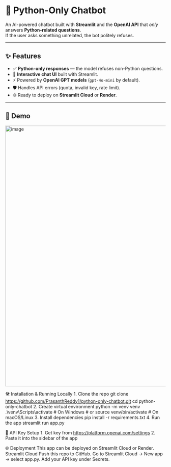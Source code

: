 # 🐍 Python-Only Chatbot

An AI-powered chatbot built with **Streamlit** and the **OpenAI API** that *only* answers **Python-related questions**.  
If the user asks something unrelated, the bot politely refuses.

---

## ✨ Features
- ✅ **Python-only responses** — the model refuses non-Python questions.
- 💬 **Interactive chat UI** built with Streamlit.
- ⚡ Powered by **OpenAI GPT models** (`gpt-4o-mini` by default).
- 🛡️ Handles API errors (quota, invalid key, rate limit).
- 🌐 Ready to deploy on **Streamlit Cloud** or **Render**.

---

## 📸 Demo
<img width="667" height="818" alt="image" src="https://github.com/user-attachments/assets/6614a1d0-9a7e-4ca5-9e12-2988fbf4b995" />

🛠️ Installation & Running Locally
    1. Clone the repo
        git clone https://github.com/PrasanthReddy1/python-only-chatbot.git
        cd python-only-chatbot
    2. Create virtual environment
        python -m venv venv
        .\venv\Scripts\activate   # On Windows
        # or
        source venv/bin/activate  # On macOS/Linux
    3. Install dependencies
        pip install -r requirements.txt
    4. Run the app
        streamlit run app.py
        
🔑 API Key Setup
    1. Get key from https://platform.openai.com/settings
    2. Paste it into the sidebar of the app

🌐 Deployment
  This app can be deployed on Streamlit Cloud or Render.
  Streamlit Cloud
    Push this repo to GitHub.
    Go to Streamlit Cloud → New app → select app.py.
    Add your API key under Secrets.
